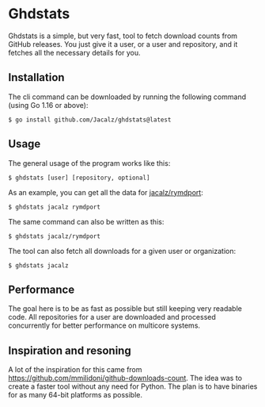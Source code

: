 # Ghdstats

Ghdstats is a simple, but very fast, tool to fetch download counts from GitHub releases.
You just give it a user, or a user and repository, and it fetches all the necessary details for you.

## Installation

The cli command can be downloaded by running the following command (using Go 1.16 or above):
```
$ go install github.com/Jacalz/ghdstats@latest
```

## Usage

The general usage of the program works like this:
```
$ ghdstats [user] [repository, optional]
```

As an example, you can get all the data for [jacalz/rymdport](https://github.com/jacalz/rymdport):
```
$ ghdstats jacalz rymdport
```

The same command can also be written as this:
```
$ ghdstats jacalz/rymdport
```

The tool can also fetch all downloads for a given user or organization:
```
$ ghdstats jacalz
```

## Performance

The goal here is to be as fast as possible but still keeping very readable code.
All repositories for a user are downloaded and processed concurrently for better performance on multicore systems.

## Inspiration and resoning

A lot of the inspiration for this came from https://github.com/mmilidoni/github-downloads-count.
The idea was to create a faster tool without any need for Python. The plan is to have binaries for as
many 64-bit platforms as possible.
